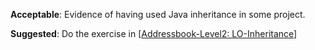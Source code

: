 <panel type="danger" header="`W5.3a` Can explain the meaning of inheritance :star:" expanded no-close>
  <include src="../../book/oopDesign/inheritance/what/full.md" />

<!-- TODO: add evidence -->

</panel>

<!-- ==================================================================================================== -->

<panel type="danger" header="`W5.3b` Can implement inheritance :star:" expanded no-close>
  <include src="../../book/oopImplementation/inheritance/full.md" />
  <panel header=":dart: Evidence" expanded>

**Acceptable**: Evidence of having used Java inheritance in some project.

**Suggested**: Do the exercise in [[Addressbook-Level2: LO-Inheritance](https://github.com/nus-cs2103-AY1718S2/addressbook-level2/blob/master/doc/LearningOutcomes.md#use-inheritance-to-achieve-code-reuse-lo-inheritance)]

<include src="submission.md" />

  </panel>
</panel>
